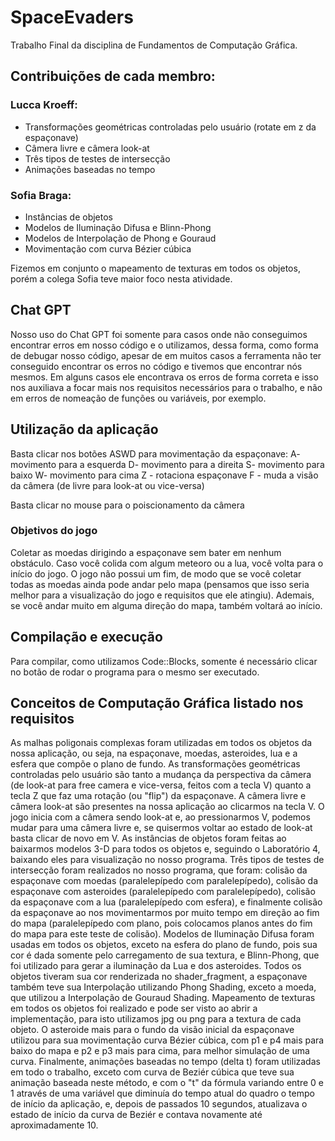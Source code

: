 # SpaceEvaders
Trabalho Final da disciplina de Fundamentos de Computação Gráfica.

## Contribuições de cada membro:

### Lucca Kroeff:
- Transformações geométricas controladas pelo usuário (rotate em z da espaçonave)
- Câmera livre e câmera look-at
- Três tipos de testes de intersecção
- Animações baseadas no tempo

### Sofia Braga:
- Instâncias de objetos
- Modelos de Iluminação Difusa e Blinn-Phong
- Modelos de Interpolação de Phong e Gouraud
-  Movimentação com curva Bézier cúbica

Fizemos em conjunto o mapeamento de texturas em todos os objetos, porém a colega Sofia teve maior foco nesta atividade.

## Chat GPT
Nosso uso do Chat GPT foi somente para casos onde não conseguimos encontrar erros em nosso código e o utilizamos, dessa forma, como forma de debugar nosso código, apesar de em muitos casos a ferramenta não ter conseguido encontrar os erros no código e tivemos que encontrar nós mesmos. Em alguns casos ele encontrava os erros de forma correta e isso nos auxiliava a focar mais nos requisitos necessários para o trabalho, e não em erros de nomeação de funções ou variáveis, por exemplo.

## Utilização da aplicação
Basta clicar nos botões ASWD para movimentação da espaçonave:
A- movimento para a esquerda
D- movimento para a direita 
S- movimento para baixo 
W- movimento para cima
Z - rotaciona espaçonave
F - muda a visão da câmera (de livre para look-at ou vice-versa)

Basta clicar no mouse para o poiscionamento da câmera

### Objetivos do jogo
Coletar as moedas dirigindo a espaçonave sem bater em nenhum obstáculo. Caso você colida com algum meteoro ou a lua, você volta para o início do jogo. O jogo não possui um fim, de modo que se você coletar todas as moedas ainda pode andar pelo mapa (pensamos que isso seria melhor para a visualização do jogo e requisitos que ele atingiu). Ademais, se você andar muito em alguma direção do mapa, também voltará ao início.

## Compilação e execução
Para compilar, como utilizamos Code::Blocks, somente é necessário clicar no botão de rodar o programa para o mesmo ser executado.

## Conceitos de Computação Gráfica listado nos requisitos
As malhas poligonais complexas foram utilizadas em todos os objetos da nossa aplicação, ou seja, na espaçonave, moedas, asteroides, lua e a esfera que compõe o plano de fundo. As transformações geométricas controladas pelo usuário são tanto a mudança da perspectiva da câmera (de look-at para free camera e vice-versa, feitos com a tecla V) quanto a tecla Z que faz uma rotação (ou "flip") da espaçonave. A câmera livre e câmera look-at são presentes na nossa aplicação ao clicarmos na tecla V. O jogo inicia com a câmera sendo look-at e, ao pressionarmos V, podemos mudar para uma câmera livre e, se quisermos voltar ao estado de look-at basta clicar de novo em V. As instâncias de objetos foram feitas ao baixarmos modelos 3-D para todos os objetos e, seguindo o Laboratório 4, baixando eles para visualização no nosso programa. Três tipos de testes de intersecção foram realizados no nosso programa, que foram: colisão da espaçonave com moedas (paralelepípedo com paralelepípedo), colisão da espaçonave com asteroides (paralelepípedo com paralelepípedo), colisão da espaçonave com a lua (paralelepípedo com esfera), e finalmente colisão da espaçonave ao nos movimentarmos por muito tempo em direção ao fim do mapa (paralelepípedo com plano, pois colocamos planos antes do fim do mapa para este teste de colisão). Modelos de Iluminação Difusa foram usadas em todos os objetos, exceto na esfera do plano de fundo, pois sua cor é dada somente pelo carregamento de sua textura, e Blinn-Phong, que foi utilizado para gerar a iluminação da Lua e dos asteroides. Todos os objetos tiveram sua cor renderizada no shader_fragment, a espaçonave também teve sua Interpolação utilizando Phong Shading, exceto a moeda, que utilizou a Interpolação de Gouraud Shading. Mapeamento de texturas em todos os objetos foi realizado e pode ser visto ao abrir a implementação, para isto utilizamos jpg ou png para a textura de cada objeto. O asteroide mais para o fundo da visão inicial da espaçonave utilizou para sua movimentação curva Bézier cúbica, com p1 e p4 mais para baixo do mapa e p2 e p3 mais para cima, para melhor simulação de uma curva. Finalmente, animações baseadas no tempo (delta t) foram utilizadas em todo o trabalho, exceto com curva de Beziér cúbica que teve sua animação baseada neste método, e com o "t" da fórmula variando entre 0 e 1 através de uma variável que diminuía do tempo atual do quadro o tempo de início da aplicação, e, depois de passados 10 segundos, atualizava o estado de início da curva de Beziér e contava novamente até aproximadamente 10.





